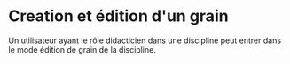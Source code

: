 
# Creation et édition d'un grain

Un utilisateur ayant le rôle didacticien dans une discipline peut entrer dans le mode édition de grain de la discipline.


